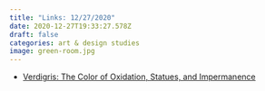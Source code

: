 ```yaml
---
title: "Links: 12/27/2020"
date: 2020-12-27T19:33:27.578Z
draft: false
categories: art & design studies
image: green-room.jpg
---
```

* [Verdigris: The Color of Oxidation, Statues, and Impermanence](https://www.theparisreview.org/blog/2020/11/24/verdigris-the-color-of-oxidation-statues-and-impermanence/)